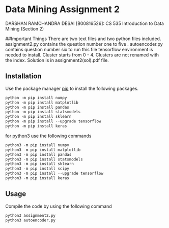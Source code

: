 # Data Mining Assignment 2

DARSHAN RAMCHANDRA DESAI [B00816526]: CS 535 Introduction to Data Mining (Section 2)

##Important Things
There are two text files and two python files included.
assignment2.py contains the question number one to five .
autoencoder.py contains question number six to run this file tensorflow environment is needed to install. 
Cluster starts from 0 - 4. 
Clusters are not renamed with the index.
Solution is in assignment2(sol).pdf file.


## Installation

Use the package manager [pip](https://pip.pypa.io/en/stable/) to install the following packages.

```python
python -m pip install numpy
python -m pip install matplotlib
python -m pip install pandas
python -m pip install statsmodels
python -m pip install sklearn
python -m pip install --upgrade tensorflow
python -m pip install keras
```
for python3 use the following commands
```python
python3 -m pip install numpy
python3 -m pip install matplotlib
python3 -m pip install pandas
python3 -m pip install statsmodels
python3 -m pip install sklearn
python3 -m pip install scipy
python3 -m pip install --upgrade tensorflow
python3 -m pip install keras
```

## Usage
Compile the code by using the following command

```python
python3 assignment2.py
python3 autoencoder.py
```